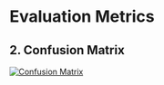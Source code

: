 # Evaluation Metrics

## 2. Confusion Matrix

[![Confusion Matrix](https://img.youtube.com/vi/9GLNjmMUB_4/0.jpg)](https://www.youtube.com/watch?v=UiGKhx9pUYc)
